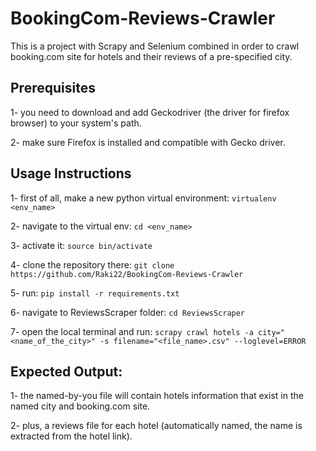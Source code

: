 # BookingCom-Reviews-Crawler

This is a project with Scrapy and Selenium combined in order to crawl booking.com site for hotels and their reviews of a pre-specified city. 

## Prerequisites

1- you need to download and add Geckodriver (the driver for firefox browser) to your system's path.

2- make sure Firefox is installed and compatible with Gecko driver.

## Usage Instructions

1- first of all, make a new python virtual environment: ``` virtualenv <env_name> ```

2- navigate to the virtual env: ``` cd <env_name> ``` 

3- activate it:  ``` source bin/activate ```

4- clone the repository there: ``` git clone https://github.com/Raki22/BookingCom-Reviews-Crawler ```

5- run:  ``` pip install -r requirements.txt ```

6- navigate to ReviewsScraper folder: ``` cd ReviewsScraper ```

7- open the local terminal and run: ``` scrapy crawl hotels -a city="<name_of_the_city>" -s filename="<file_name>.csv" --loglevel=ERROR ```


## Expected Output: 

1- the named-by-you file will contain hotels information that exist in the named city and booking.com site.

2- plus, a reviews file for each hotel (automatically named, the name is extracted from the hotel link).
